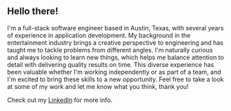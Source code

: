 ## Hello there! 

I'm a full-stack software engineer based in Austin, Texas, with several years of experience in application development. My background in the entertainment industry brings a creative perspective to engineering and has taught me to tackle problems from different angles. I'm naturally curious and always looking to learn new things, which helps me balance attention to detail with delivering quality results on time. This diverse experience has been valuable whether I'm working independently or as part of a team, and I'm excited to bring these skills to a new opportunity. Feel free to take a look at some of my work and let me know what you think, thank you!

Check out my [LinkedIn](https://www.linkedin.com/in/kylejohnparks/) for more info.
